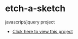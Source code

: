 # etch-a-sketch
javascript/jquery project
 * [Click here to view this project](http://htmlpreview.github.io/?https://github.com/jaqviolet/etch-a-sketch/blob/master/index.html)
